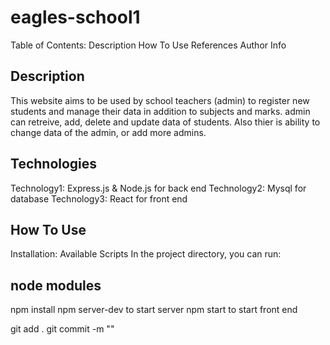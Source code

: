 # eagles-school1

Table of Contents:
Description
How To Use
References
Author Info


## Description
This website aims to be used by school teachers (admin) to register new students and manage their data in addition to subjects and marks. admin can retreive, add, delete and update data of students. 
Also thier is ability to change data of the admin, or add more admins.

## Technologies
Technology1: Express.js & Node.js for back end
Technology2: Mysql for database
Technology3: React for front end

## How To Use
Installation:
Available Scripts
In the project directory, you can run:

## node modules
npm install
npm server-dev to start server
npm start to start front end

git add .
git commit -m ""
